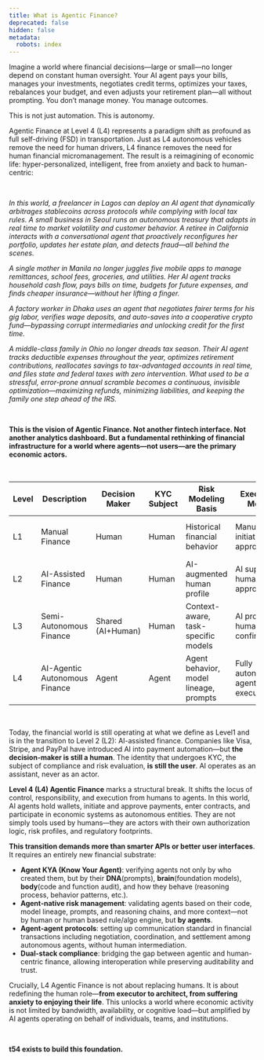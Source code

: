 ```yaml
---
title: What is Agentic Finance?
deprecated: false
hidden: false
metadata:
  robots: index
---
```

Imagine a world where financial decisions—large or small—no longer depend on constant human oversight. Your AI agent pays your bills, manages your investments, negotiates credit terms, optimizes your taxes, rebalances your budget, and even adjusts your retirement plan—all without prompting. You don’t manage money. You manage outcomes.

This is not just automation. This is autonomy.

Agentic Finance at Level 4 (L4) represents a paradigm shift as profound as full self-driving (FSD) in transportation. Just as L4 autonomous vehicles remove the need for human drivers, L4 finance removes the need for human financial micromanagement. The result is a reimagining of economic life: hyper-personalized, intelligent, free from anxiety and back to human-centric:

<br />

*In this world, a freelancer in Lagos can deploy an AI agent that dynamically arbitrages stablecoins across protocols while complying with local tax rules. A small business in Seoul runs an autonomous treasury that adapts in real time to market volatility and customer behavior. A retiree in California interacts with a conversational agent that proactively reconfigures her portfolio, updates her estate plan, and detects fraud—all behind the scenes.*

*A single mother in Manila no longer juggles five mobile apps to manage remittances, school fees, groceries, and utilities. Her AI agent tracks household cash flow, pays bills on time, budgets for future expenses, and finds cheaper insurance—without her lifting a finger.*

*A factory worker in Dhaka uses an agent that negotiates fairer terms for his gig labor, verifies wage deposits, and auto-saves into a cooperative crypto fund—bypassing corrupt intermediaries and unlocking credit for the first time.*

*A middle-class family in Ohio no longer dreads tax season. Their AI agent tracks deductible expenses throughout the year, optimizes retirement contributions, reallocates savings to tax-advantaged accounts in real time, and files state and federal taxes with zero intervention. What used to be a stressful, error-prone annual scramble becomes a continuous, invisible optimization—maximizing refunds, minimizing liabilities, and keeping the family one step ahead of the IRS.*

<br />

**This is the vision of Agentic Finance. Not another fintech interface. Not another analytics dashboard. But a fundamental rethinking of financial infrastructure for a world where agents—not users—are the primary economic actors.**

<br />

| Level | Description                   | Decision Maker    | KYC Subject | Risk Modeling Basis                    | Execution Model                  | Example Systems                        |
| ----- | ----------------------------- | ----------------- | ----------- | -------------------------------------- | -------------------------------- | -------------------------------------- |
| L1    | Manual Finance                | Human             | Human       | Historical financial behavior          | Manual initiation and approval   | Traditional banks, offline payments    |
| L2    | AI-Assisted Finance           | Human             | Human       | AI-augmented human profile             | AI supports, human approves      | Visa, Stripe, Plaid, neobanks          |
| L3    | Semi-Autonomous Finance       | Shared (AI+Human) | Human       | Context-aware, task-specific models    | AI proposes, human confirms      | Robo-advisors, smart routing engines   |
| L4    | AI-Agentic Autonomous Finance | Agent             | Agent       | Agent behavior, model lineage, prompts | Fully autonomous, agent executes | T54, hypothetical agent-native systems |

<br />

Today, the financial world is still operating at what we define as Level1 and is in the transition to Level 2 (L2): AI-assisted finance. Companies like Visa, Stripe, and PayPal have introduced AI into payment automation—but **the decision-maker is still a human**. The identity that undergoes KYC, the subject of compliance and risk evaluation, **is still the user**. AI operates as an assistant, never as an actor.

**Level 4 (L4) Agentic Finance** marks a structural break. It shifts the locus of control, responsibility, and execution from humans to agents. In this world, AI agents hold wallets, initiate and approve payments, enter contracts, and participate in economic systems as autonomous entities. They are not simply tools used by humans—they are actors with their own authorization logic, risk profiles, and regulatory footprints.

**This transition demands more than smarter APIs or better user interfaces**. It requires an entirely new financial substrate:

* **Agent KYA (Know Your Agent)**: verifying agents not only by who created them, but by their **DNA**(prompts), **brain**(foundation models), **body**(code and function audit), and how they behave (reasoning process, behavior patterns, etc.).
* **Agent-native risk management**: validating agents based on their code, model lineage, prompts, and reasoning chains, and more context—not by human or human based rule/algo engine, but **by agents**.
* **Agent-agent protocols**: setting up communication standard in financial transactions including negotiation, coordination, and settlement among autonomous agents, without human intermediation.
* **Dual-stack compliance**: bridging the gap between agentic and human-centric finance, allowing interoperation while preserving auditability and trust.

Crucially, L4 Agentic Finance is not about replacing humans. It is about redefining the human role—**from executor to architect, from suffering anxiety to enjoying their life**. This unlocks a world where economic activity is not limited by bandwidth, availability, or cognitive load—but amplified by AI agents operating on behalf of individuals, teams, and institutions.

<br />

**t54 exists to build this foundation.**
